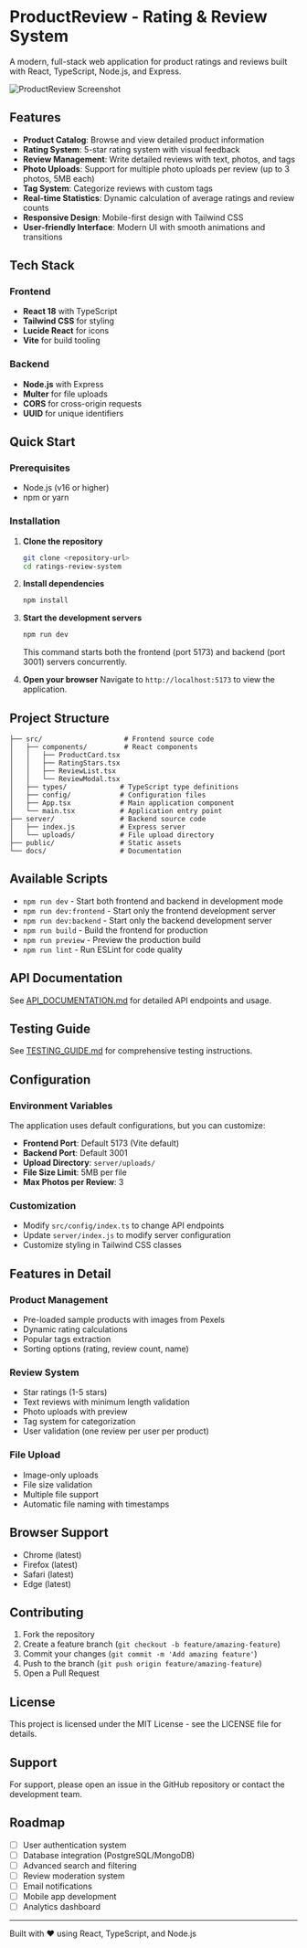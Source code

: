 # ProductReview - Rating & Review System

A modern, full-stack web application for product ratings and reviews built with React, TypeScript, Node.js, and Express.

![ProductReview Screenshot](https://images.pexels.com/photos/3184291/pexels-photo-3184291.jpeg?auto=compress&cs=tinysrgb&w=1200&h=400&fit=crop)

## Features

- **Product Catalog**: Browse and view detailed product information
- **Rating System**: 5-star rating system with visual feedback
- **Review Management**: Write detailed reviews with text, photos, and tags
- **Photo Uploads**: Support for multiple photo uploads per review (up to 3 photos, 5MB each)
- **Tag System**: Categorize reviews with custom tags
- **Real-time Statistics**: Dynamic calculation of average ratings and review counts
- **Responsive Design**: Mobile-first design with Tailwind CSS
- **User-friendly Interface**: Modern UI with smooth animations and transitions

## Tech Stack

### Frontend
- **React 18** with TypeScript
- **Tailwind CSS** for styling
- **Lucide React** for icons
- **Vite** for build tooling

### Backend
- **Node.js** with Express
- **Multer** for file uploads
- **CORS** for cross-origin requests
- **UUID** for unique identifiers

## Quick Start

### Prerequisites
- Node.js (v16 or higher)
- npm or yarn

### Installation

1. **Clone the repository**
   ```bash
   git clone <repository-url>
   cd ratings-review-system
   ```

2. **Install dependencies**
   ```bash
   npm install
   ```

3. **Start the development servers**
   ```bash
   npm run dev
   ```

   This command starts both the frontend (port 5173) and backend (port 3001) servers concurrently.

4. **Open your browser**
   Navigate to `http://localhost:5173` to view the application.

## Project Structure

```
├── src/                    # Frontend source code
│   ├── components/         # React components
│   │   ├── ProductCard.tsx
│   │   ├── RatingStars.tsx
│   │   ├── ReviewList.tsx
│   │   └── ReviewModal.tsx
│   ├── types/             # TypeScript type definitions
│   ├── config/            # Configuration files
│   ├── App.tsx            # Main application component
│   └── main.tsx           # Application entry point
├── server/                # Backend source code
│   ├── index.js           # Express server
│   └── uploads/           # File upload directory
├── public/                # Static assets
└── docs/                  # Documentation
```

## Available Scripts

- `npm run dev` - Start both frontend and backend in development mode
- `npm run dev:frontend` - Start only the frontend development server
- `npm run dev:backend` - Start only the backend development server
- `npm run build` - Build the frontend for production
- `npm run preview` - Preview the production build
- `npm run lint` - Run ESLint for code quality

## API Documentation

See [API_DOCUMENTATION.md](./docs/API_DOCUMENTATION.md) for detailed API endpoints and usage.

## Testing Guide

See [TESTING_GUIDE.md](./docs/TESTING_GUIDE.md) for comprehensive testing instructions.

## Configuration

### Environment Variables
The application uses default configurations, but you can customize:

- **Frontend Port**: Default 5173 (Vite default)
- **Backend Port**: Default 3001
- **Upload Directory**: `server/uploads/`
- **File Size Limit**: 5MB per file
- **Max Photos per Review**: 3

### Customization
- Modify `src/config/index.ts` to change API endpoints
- Update `server/index.js` to modify server configuration
- Customize styling in Tailwind CSS classes

## Features in Detail

### Product Management
- Pre-loaded sample products with images from Pexels
- Dynamic rating calculations
- Popular tags extraction
- Sorting options (rating, review count, name)

### Review System
- Star ratings (1-5 stars)
- Text reviews with minimum length validation
- Photo uploads with preview
- Tag system for categorization
- User validation (one review per user per product)

### File Upload
- Image-only uploads
- File size validation
- Multiple file support
- Automatic file naming with timestamps

## Browser Support

- Chrome (latest)
- Firefox (latest)
- Safari (latest)
- Edge (latest)

## Contributing

1. Fork the repository
2. Create a feature branch (`git checkout -b feature/amazing-feature`)
3. Commit your changes (`git commit -m 'Add amazing feature'`)
4. Push to the branch (`git push origin feature/amazing-feature`)
5. Open a Pull Request

## License

This project is licensed under the MIT License - see the LICENSE file for details.

## Support

For support, please open an issue in the GitHub repository or contact the development team.

## Roadmap

- [ ] User authentication system
- [ ] Database integration (PostgreSQL/MongoDB)
- [ ] Advanced search and filtering
- [ ] Review moderation system
- [ ] Email notifications
- [ ] Mobile app development
- [ ] Analytics dashboard

---

Built with ❤️ using React, TypeScript, and Node.js
